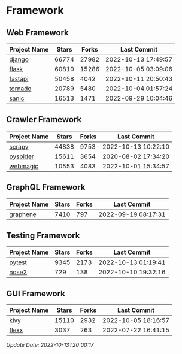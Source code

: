 # Framework

## Web Framework
| Project Name | Stars | Forks | Last Commit |
| ------------ | ----- | ----- | ----------- |
| [django](https://github.com/django/django) | 66774 | 27982 | 2022-10-13 17:49:57 |
| [flask](https://github.com/pallets/flask) | 60810 | 15286 | 2022-10-05 03:09:06 |
| [fastapi](https://github.com/tiangolo/fastapi) | 50458 | 4042 | 2022-10-11 20:50:43 |
| [tornado](https://github.com/tornadoweb/tornado) | 20789 | 5480 | 2022-10-04 01:57:24 |
| [sanic](https://github.com/sanic-org/sanic) | 16513 | 1471 | 2022-09-29 10:04:46 |

## Crawler Framework
| Project Name | Stars | Forks | Last Commit |
| ------------ | ----- | ----- | ----------- |
| [scrapy](https://github.com/scrapy/scrapy) | 44838 | 9753 | 2022-10-13 10:22:10 |
| [pyspider](https://github.com/binux/pyspider) | 15611 | 3654 | 2020-08-02 17:34:20 |
| [webmagic](https://github.com/code4craft/webmagic) | 10553 | 4083 | 2022-10-01 15:34:57 |

## GraphQL Framework
| Project Name | Stars | Forks | Last Commit |
| ------------ | ----- | ----- | ----------- |
| [graphene](https://github.com/graphql-python/graphene) | 7410 | 797 | 2022-09-19 08:17:31 |

## Testing Framework
| Project Name | Stars | Forks | Last Commit |
| ------------ | ----- | ----- | ----------- |
| [pytest](https://github.com/pytest-dev/pytest) | 9345 | 2173 | 2022-10-13 01:19:41 |
| [nose2](https://github.com/nose-devs/nose2) | 729 | 138 | 2022-10-10 19:32:16 |

## GUI Framework
| Project Name | Stars | Forks | Last Commit |
| ------------ | ----- | ----- | ----------- |
| [kivy](https://github.com/kivy/kivy) | 15110 | 2932 | 2022-10-05 18:16:57 |
| [flexx](https://github.com/flexxui/flexx) | 3037 | 263 | 2022-07-22 16:41:15 |

*Update Date: 2022-10-13T20:00:17*